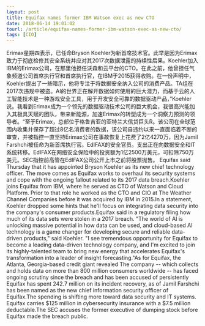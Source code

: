 ```yaml
---
layout: post
title: Equifax names former IBM Watson exec as new CTO
date: 2018-06-14 19:01:02
tourl: /article/equifax-names-former-ibm-watson-exec-as-new-cto/
tags: [CIO]
---
```

Erimax星期四表示，已任命Bryson Koehler为新首席技术官。此举是因为Erimax致力于彻底检修其安全系统并应对其2017次数据泄露的持续性后果。Koehler加入IBM的Erimax公司，在那里他担任沃森和云平台的CTO。在此之前，他曾担任气象频道公司首席执行官和首席执行官，在IBM于2015获得收购。在一份声明中，Koehler提出了一些暗示，他将专注于将数据安全纳入公司的消费产品。TA组在2017次违规中被盗。AI的世界正在解开数据如何使用的巨大潜力，而基于云的人工智能技术是一种游戏安全工具，用于开发安全可靠的数据驱动产品，”Koehler说。我看到Erimax成为一个领先的数据驱动技术公司的巨大机会，我很高兴能加入其极具天赋的团队，带来新能源，加速Erimax的转型成为一个洞察力预测的领导者。“至于Erimax，总部位于格鲁吉亚的亚特兰大信贷巨头R。该公司在全球范围内收集并保存了超过8亿名消费者的数据，该公司自违约以来一直面临着不断的审查，并被指控一直坚持Erimax公司在事故恢复上花费了2亿4270万，因为Jamil Farshchi被任命为新首席执行官。EdIFAX的安全官员。支出正在向数据安全和IT系统转移。EdIFAX在网络安全保险中的投资额为1亿2500万美元，可扣除750万美元。SEC指控前高管在EdIFAX公司公开上市之前将股票抛售。
Equifax said Thursday that it has appointed Bryson Koehler as its new chief technology officer. The move comes as Equifax works to overhaul its security systems and cope with the ongoing fallout related to its 2017 data breach.Koehler joins Equifax from IBM, where he served as CTO of Watson and Cloud Platform. Prior to that role he worked as the CTO and CIO at The Weather Channel Companies before it was acquired by IBM in 2015.In a statement, Koehler dropped some hints that he'll focus on integrating data security into the company's consumer products.Equifax said in a regulatory filing how much of its data sets were stolen in a 2017 breach. "The world of AI is unlocking massive potential in how data can be used, and cloud-based AI technology is a game changer for developing secure and reliable data-driven products," said Koehler. "I see tremendous opportunity for Equifax to become a leading data-driven technology company, and I'm excited to join its highly-talented team to bring new energy that accelerates Equifax's transformation into a leader of insight forecasting."As for Equifax, the Atlanta, Georgia-based credit giant revealed The company -- which collects and holds data on more than 800 million consumers worldwide -- has faced ongoing scrutiny since the breach and has been accused of persistently Equifax has spent 242.7 million on its incident recovery, as of Jamil Farshchi has been named as the new chief information security officer of Equifax.The spending is shifting more toward data security and IT systems. Equifax carries $125 million in cybersecurity insurance with a $7.5 million deductable.The SEC accuses the former executive of dumping stock before Equifax made the breach public.